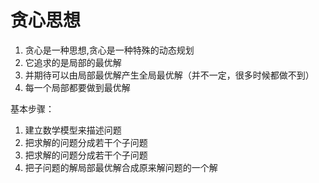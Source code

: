 # 贪心思想
1. 贪心是一种思想,贪心是一种特殊的动态规划
2. 它追求的是局部的最优解
3. 并期待可以由局部最优解产生全局最优解（并不一定，很多时候都做不到）
4. 每一个局部都要做到最优解

基本步骤：
1. 建立数学模型来描述问题
2. 把求解的问题分成若干个子问题
3. 把求解的问题分成若干个子问题
4. 把子问题的解局部最优解合成原来解问题的一个解